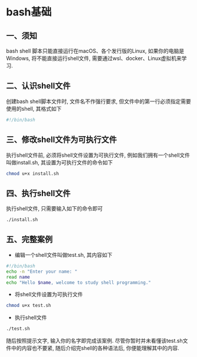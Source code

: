 # bash基础

## 一、须知
bash shell 脚本只能直接运行在macOS、各个发行版的Linux, 如果你的电脑是Windows, 将不能直接运行shell文件, 需要通过wsl、docker、Linux虚拟机来学习.

## 二、认识shell文件
创建bash shell脚本文件时, 文件名不作强行要求, 但文件中的第一行必须指定需要使用的shell, 其格式如下

```bash
#!/bin/bash
```

## 三、修改shell文件为可执行文件
执行shell文件前, 必须将shell文件设置为可执行文件, 例如我们拥有一个shell文件叫做install.sh, 其设置为可执行文件的命令如下

```bash
chmod u+x install.sh
```

## 四、执行shell文件
执行shell文件, 只需要输入如下的命令即可

```bash
./install.sh
```

## 五、完整案例

- 编辑一个shell文件叫做test.sh, 其内容如下

```bash
#!/bin/bash
echo -n "Enter your name: "
read name
echo "Hello $name, welcome to study shell programming."
```

- 将shell文件设置为可执行文件

```bash
chmod u+x test.sh
```

- 执行shell文件

```bash
./test.sh
```

随后按照提示文字, 输入你的名字即完成该案例. 尽管你暂时并未看懂该test.sh文件中的内容也不要紧, 随后介绍完shell的各种语法后, 你便能理解其中的内容.
